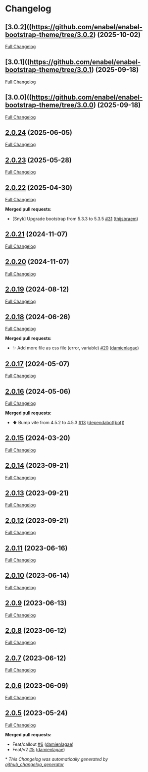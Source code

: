 # Changelog

## [3.0.2]((https://github.com/enabel/enabel-bootstrap-theme/tree/3.0.2) (2025-10-02)

[Full Changelog](https://github.com/enabel/enabel-bootstrap-theme/compare/3.0.1...3.0.2)

## [3.0.1]((https://github.com/enabel/enabel-bootstrap-theme/tree/3.0.1) (2025-09-18)

[Full Changelog](https://github.com/enabel/enabel-bootstrap-theme/compare/3.0.0...3.0.1)

## [3.0.0]((https://github.com/enabel/enabel-bootstrap-theme/tree/3.0.0) (2025-09-18)

[Full Changelog](https://github.com/enabel/enabel-bootstrap-theme/compare/2.0.24...3.0.0)

## [2.0.24](https://github.com/enabel/enabel-bootstrap-theme/tree/2.0.24) (2025-06-05)

[Full Changelog](https://github.com/enabel/enabel-bootstrap-theme/compare/2.0.23...2.0.24)

## [2.0.23](https://github.com/enabel/enabel-bootstrap-theme/tree/2.0.23) (2025-05-28)

[Full Changelog](https://github.com/enabel/enabel-bootstrap-theme/compare/2.0.22...2.0.23)

## [2.0.22](https://github.com/enabel/enabel-bootstrap-theme/tree/2.0.22) (2025-04-30)

[Full Changelog](https://github.com/enabel/enabel-bootstrap-theme/compare/2.0.21...2.0.22)

**Merged pull requests:**

- \[Snyk\] Upgrade bootstrap from 5.3.3 to 5.3.5 [\#31](https://github.com/Enabel/enabel-bootstrap-theme/pull/31) ([thijsbraem](https://github.com/thijsbraem))

## [2.0.21](https://github.com/enabel/enabel-bootstrap-theme/tree/2.0.21) (2024-11-07)

[Full Changelog](https://github.com/enabel/enabel-bootstrap-theme/compare/2.0.20...2.0.21)

## [2.0.20](https://github.com/enabel/enabel-bootstrap-theme/tree/2.0.20) (2024-11-07)

[Full Changelog](https://github.com/enabel/enabel-bootstrap-theme/compare/2.0.19...2.0.20)

## [2.0.19](https://github.com/enabel/enabel-bootstrap-theme/tree/2.0.19) (2024-08-12)

[Full Changelog](https://github.com/enabel/enabel-bootstrap-theme/compare/2.0.18...2.0.19)

## [2.0.18](https://github.com/enabel/enabel-bootstrap-theme/tree/2.0.18) (2024-06-26)

[Full Changelog](https://github.com/enabel/enabel-bootstrap-theme/compare/2.0.17...2.0.18)

**Merged pull requests:**

- ✨ Add more file as css file \(error, variable\) [\#20](https://github.com/Enabel/enabel-bootstrap-theme/pull/20) ([damienlagae](https://github.com/damienlagae))

## [2.0.17](https://github.com/enabel/enabel-bootstrap-theme/tree/2.0.17) (2024-05-07)

[Full Changelog](https://github.com/enabel/enabel-bootstrap-theme/compare/2.0.16...2.0.17)

## [2.0.16](https://github.com/enabel/enabel-bootstrap-theme/tree/2.0.16) (2024-05-06)

[Full Changelog](https://github.com/enabel/enabel-bootstrap-theme/compare/2.0.15...2.0.16)

**Merged pull requests:**

- ⬆️ Bump vite from 4.5.2 to 4.5.3 [\#13](https://github.com/Enabel/enabel-bootstrap-theme/pull/13) ([dependabot[bot]](https://github.com/apps/dependabot))

## [2.0.15](https://github.com/enabel/enabel-bootstrap-theme/tree/2.0.15) (2024-03-20)

[Full Changelog](https://github.com/enabel/enabel-bootstrap-theme/compare/2.0.14...2.0.15)

## [2.0.14](https://github.com/enabel/enabel-bootstrap-theme/tree/2.0.14) (2023-09-21)

[Full Changelog](https://github.com/enabel/enabel-bootstrap-theme/compare/2.0.13...2.0.14)

## [2.0.13](https://github.com/enabel/enabel-bootstrap-theme/tree/2.0.13) (2023-09-21)

[Full Changelog](https://github.com/enabel/enabel-bootstrap-theme/compare/2.0.12...2.0.13)

## [2.0.12](https://github.com/enabel/enabel-bootstrap-theme/tree/2.0.12) (2023-09-21)

[Full Changelog](https://github.com/enabel/enabel-bootstrap-theme/compare/2.0.11...2.0.12)

## [2.0.11](https://github.com/enabel/enabel-bootstrap-theme/tree/2.0.11) (2023-06-16)

[Full Changelog](https://github.com/enabel/enabel-bootstrap-theme/compare/2.0.10...2.0.11)

## [2.0.10](https://github.com/enabel/enabel-bootstrap-theme/tree/2.0.10) (2023-06-14)

[Full Changelog](https://github.com/enabel/enabel-bootstrap-theme/compare/2.0.9...2.0.10)

## [2.0.9](https://github.com/enabel/enabel-bootstrap-theme/tree/2.0.9) (2023-06-13)

[Full Changelog](https://github.com/enabel/enabel-bootstrap-theme/compare/2.0.8...2.0.9)

## [2.0.8](https://github.com/enabel/enabel-bootstrap-theme/tree/2.0.8) (2023-06-12)

[Full Changelog](https://github.com/enabel/enabel-bootstrap-theme/compare/2.0.7...2.0.8)

## [2.0.7](https://github.com/enabel/enabel-bootstrap-theme/tree/2.0.7) (2023-06-12)

[Full Changelog](https://github.com/enabel/enabel-bootstrap-theme/compare/2.0.6...2.0.7)

## [2.0.6](https://github.com/enabel/enabel-bootstrap-theme/tree/2.0.6) (2023-06-09)

[Full Changelog](https://github.com/enabel/enabel-bootstrap-theme/compare/2.0.5...2.0.6)

## [2.0.5](https://github.com/enabel/enabel-bootstrap-theme/tree/2.0.5) (2023-05-24)

[Full Changelog](https://github.com/enabel/enabel-bootstrap-theme/compare/c23f7ce26c65683a419f4603c57e964eb68a133e...2.0.5)

**Merged pull requests:**

- Feat/callout [\#6](https://github.com/Enabel/enabel-bootstrap-theme/pull/6) ([damienlagae](https://github.com/damienlagae))
- Feat/v2 [\#5](https://github.com/Enabel/enabel-bootstrap-theme/pull/5) ([damienlagae](https://github.com/damienlagae))



\* *This Changelog was automatically generated by [github_changelog_generator](https://github.com/github-changelog-generator/github-changelog-generator)*
